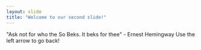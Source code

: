 ```yaml
---
layout: slide
title: "Welcome to our second slide!"
---
```

"Ask not for who the So Beks. It beks for thee" - Ernest Hemingway
Use the left arrow to go back!
